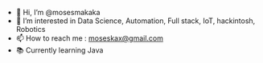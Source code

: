 - 👋 Hi, I’m @mosesmakaka
- 👀 I’m interested in Data Science, Automation, Full stack, IoT, hackintosh, Robotics
- 📫 How to reach me : moseskax@gmail.com
- 📚 Currently learning Java
<!---
mosesmakaka/mosesmakaka is a ✨ special ✨ repository because its `README.md` (this file) appears on your GitHub profile.
You can click the Preview link to take a look at your changes.
--->
